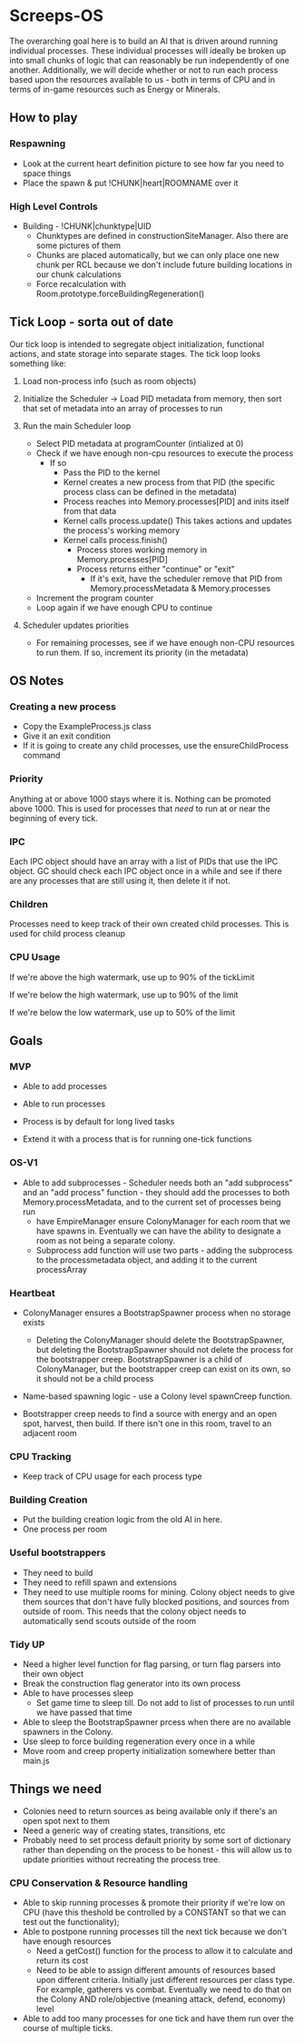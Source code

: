 # Screeps-OS

The overarching goal here is to build an AI that is driven around running individual processes.  These individual processes will ideally be broken up into small chunks of logic that can reasonably be run independently of one another.  Additionally, we will decide whether or not to run each process based upon the resources available to us - both in terms of CPU and in terms of in-game resources such as Energy or Minerals.

## How to play

### Respawning
- Look at the current heart definition picture to see how far you need to space things
- Place the spawn & put !CHUNK|heart|ROOMNAME over it

### High Level Controls
- Building - !CHUNK|chunktype|UID
	- Chunktypes are defined in constructionSiteManager.  Also there are some pictures of them
	- Chunks are placed automatically, but we can only place one new chunk per RCL because we don't include future building locations in our chunk calculations
	- Force recalculation with Room.prototype.forceBuildingRegeneration()

## Tick Loop - sorta out of date

Our tick loop is intended to segregate object initialization, functional actions, and state storage into separate stages.  The tick loop looks something like:

1) Load non-process info (such as room objects)

2) Initialize the Scheduler -> Load PID metadata from memory, then sort that set of metadata into an array of processes to run

3) Run the main Scheduler loop
    - Select PID metadata at programCounter (intialized at 0)
    - Check if we have enough non-cpu resources to execute the process
        - If so
            - Pass the PID to the kernel
            - Kernel creates a new process from that PID (the specific process class can be defined in the metadata)
            - Process reaches into Memory.processes[PID] and inits itself from that data
            - Kernel calls process.update()
                This takes actions and updates the process's working memory
            - Kernel calls process.finish()
                - Process stores working memory in Memory.processes[PID]
                - Process returns either "continue" or "exit"
                    - If it's exit, have the scheduler remove that PID from Memory.processMetadata & Memory.processes
    - Increment the program counter
    - Loop again if we have enough CPU to continue

4) Scheduler updates priorities
    - For remaining processes, see if we have enough non-CPU resources to run them.  If so, increment its priority (in the metadata)

## OS Notes

### Creating a new process

- Copy the ExampleProcess.js class
- Give it an exit condition
- If it is going to create any child processes, use the ensureChildProcess command

### Priority

Anything at or above 1000 stays where it is.  Nothing can be promoted above 1000.  This is used for processes that _need_ to run at or near the beginning of every tick.

### IPC

Each IPC object should have an array with a list of PIDs that use the IPC object.  GC should check each IPC object once in a while and see if there are any processes that are still using it, then delete it if not.

### Children

Processes need to keep track of their own created child processes.  This is used for child process cleanup

### CPU Usage 

If we're above the high watermark, use up to 90% of the tickLimit

If we're below the high watermark, use up to 90% of the limit

If we're below the low watermark, use up to 50% of the limit

## Goals

### MVP

- Able to add processes
- Able to run processes

- Process is by default for long lived tasks
- Extend it with a process that is for running one-tick functions

### OS-V1

- Able to add subprocesses - Scheduler needs both an "add subprocess" and an "add process" function - they should add the processes to both Memory.processMetadata, and to the current set of processes being run
    - have EmpireManager ensure ColonyManager for each room that we have spawns in.  Eventually we can have the ability to designate a room as not being a separate colony.
    - Subprocess add function will use two parts - adding the subprocess to the processmetadata object, and adding it to the current processArray

### Heartbeat

- ColonyManager ensures a BootstrapSpawner process when no storage exists
    - Deleting the ColonyManager should delete the BootstrapSpawner, but deleting the BootstrapSpawner should not delete the process for the bootstrapper creep.  BootstrapSpawner is a child of ColonyManager, but the bootstrapper creep can exist on its own, so it should not be a child process

- Name-based spawning logic - use a Colony level spawnCreep function.
- Bootstrapper creep needs to find a source with energy and an open spot, harvest, then build.  If there isn't one in this room, travel to an adjacent room

### CPU Tracking
- Keep track of CPU usage for each process type


### Building Creation

- Put the building creation logic from the old AI in here.
- One process per room

### Useful bootstrappers

- They need to build
- They need to refill spawn and extensions
- They need to use multiple rooms for mining.  Colony object needs to give them sources that don't have fully blocked positions, and sources from outside of room.  This needs that the colony object needs to automatically send scouts outside of the room


### Tidy UP

- Need a higher level function for flag parsing, or turn flag parsers into their own object
- Break the construction flag generator into its own process
- Able to have processes sleep
    - Set game time to sleep till.  Do not add to list of processes to run until we have passed that time
- Able to sleep the BootstrapSpawner prcess when there are no available spawners in the Colony.
- Use sleep to force building regeneration every once in a while
- Move room and creep property initialization somewhere better than main.js

## Things we need

- Colonies need to return sources as being available only if there's an open spot next to them
- Need a generic way of creating states, transitions, etc
- Probably need to set process default priority by some sort of dictionary rather than depending on the process to be honest - this will allow us to update priorities without recreating the process tree.


### CPU Conservation & Resource handling

- Able to skip running processes & promote their priority if we're low on CPU (have this theshold be controlled by a CONSTANT so that we can test out the functionality);
- Able to postpone running processes till the next tick because we don't have enough resources
    - Need a getCost() function for the process to allow it to calculate and return its cost
    - Need to be able to assign different amounts of resources based upon different criteria.  Initially just different resources per class type.  For example, gatherers vs combat.  Eventually we need to do that on the Colony AND role/objective (meaning attack, defend, economy) level
- Able to add too many processes for one tick and have them run over the course of multiple ticks.
